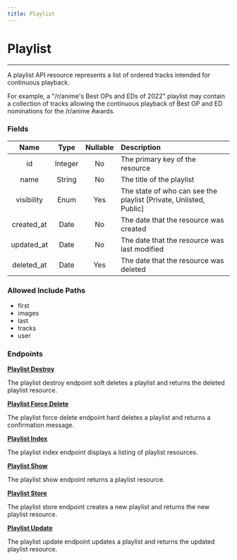 ```yaml
---
title: Playlist
---
```


# Playlist

---

A playlist API resource represents a list of ordered tracks intended for continuous playback.

For example, a "/r/anime's Best OPs and EDs of 2022" playlist may contain a collection of tracks allowing the continuous playback of Best OP and ED nominations for the /r/anime Awards.

### Fields

|    Name    |  Type   | Nullable | Description                                                       |
| :--------: | :-----: | :------: | :---------------------------------------------------------------- |
| id         | Integer | No       | The primary key of the resource                                   |
| name       | String  | No       | The title of the playlist                                         |
| visibility | Enum    | Yes      | The state of who can see the playlist [Private, Unlisted, Public] |
| created_at | Date    | No       | The date that the resource was created                            |
| updated_at | Date    | No       | The date that the resource was last modified                      |
| deleted_at | Date    | Yes      | The date that the resource was deleted                            |

### Allowed Include Paths

* first
* images
* last
* tracks
* user

### Endpoints

**[Playlist Destroy](/list/playlist/destroy/)**

The playlist destroy endpoint soft deletes a playlist and returns the deleted playlist resource.

**[Playlist Force Delete](/list/playlist/forceDelete/)**

The playlist force delete endpoint hard deletes a playlist and returns a confirmation message.

**[Playlist Index](/list/playlist/index/)**

The playlist index endpoint displays a listing of playlist resources.

**[Playlist Show](/list/playlist/show/)**

The playlist show endpoint returns a playlist resource.

**[Playlist Store](/list/playlist/store/)**

The playlist store endpoint creates a new playlist and returns the new playlist resource.

**[Playlist Update](/list/playlist/update/)**

The playlist update endpoint updates a playlist and returns the updated playlist resource.